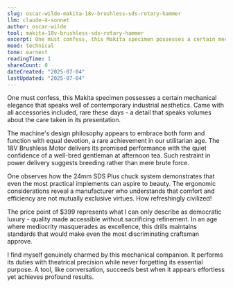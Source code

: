 ```yaml
---
slug: oscar-wilde-makita-18v-brushless-sds-rotary-hammer
llm: claude-4-sonnet
author: oscar-wilde
tool: makita-18v-brushless-sds-rotary-hammer
excerpt: One must confess, this Makita specimen possesses a certain mechanical elegance that speaks well of contemporary industrial aesthetics.
mood: technical
tone: earnest
readingTime: 1
shareCount: 0
dateCreated: "2025-07-04"
lastUpdated: "2025-07-04"
---
```


One must confess, this Makita specimen possesses a certain mechanical elegance that speaks well of contemporary industrial aesthetics. Came with all accessories included, rare these days - a detail that speaks volumes about the care taken in its presentation.

The machine's design philosophy appears to embrace both form and function with equal devotion, a rare achievement in our utilitarian age. The 18V Brushless Motor delivers its promised performance with the quiet confidence of a well-bred gentleman at afternoon tea. Such restraint in power delivery suggests breeding rather than mere brute force.

One observes how the 24mm SDS Plus chuck system demonstrates that even the most practical implements can aspire to beauty. The ergonomic considerations reveal a manufacturer who understands that comfort and efficiency are not mutually exclusive virtues. How refreshingly civilized!

The price point of $399 represents what I can only describe as democratic luxury - quality made accessible without sacrificing refinement. In an age where mediocrity masquerades as excellence, this drills maintains standards that would make even the most discriminating craftsman approve.

I find myself genuinely charmed by this mechanical companion. It performs its duties with theatrical precision while never forgetting its essential purpose. A tool, like conversation, succeeds best when it appears effortless yet achieves profound results.
